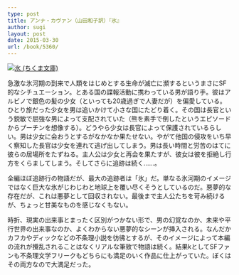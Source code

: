 ```yaml
---
type: post
title: アンナ・カヴァン（山田和子訳）『氷』
author: sugi
layout: post
date: 2015-03-30
url: /book/5360/
---
```

<a href="http://www.amazon.co.jp/exec/obidos/ASIN/4480432507/chezsugi-22/ref=nosim/" onclick="_gaq.push(['_trackEvent', 'outbound-article', 'http://www.amazon.co.jp/exec/obidos/ASIN/4480432507/chezsugi-22/ref=nosim/', '']);" name="amazletlink" target="_blank"><img src="http://i1.wp.com/ecx.images-amazon.com/images/I/31ShHADzG4L.jpg?w=660" alt="氷 (ちくま文庫)" class="alignleft"  data-recalc-dims="1" /></a>

急激な氷河期の到来で人類をはじめとする生命が滅亡に瀕するというまさにSF的なシチュエーション。とある国の諜報活動に携わっている男が語り手。彼はアルビノで銀色の髪の少女（といっても20歳過ぎで人妻だが）を偏愛している。ひとり旅だった少女を男は追いかけて小さな国にたどり着く。その国は長官という鋭敏で屈強な男によって支配されていた（熊を素手で倒したというエピソードからプーチンを想像する）。どうやら少女は長官によって保護されているらしい。男は少女に会おうとするがなかなか果たせない。やがて他国の侵攻をいち早く察知した長官は少女を連れて逃げ出してしまう。男は長い時間と労苦のはてに彼らの居場所をたずねる。主人公は少女と再会を果たすが、彼女は彼を拒絶し行方をくらましてしまう。そしてさらに追跡は続く……。

全編ほぼ追跡行の物語だが、最大の追跡者は「氷」だ。単なる氷河期のイメージではなく巨大な氷がじわじわと地球上を覆い尽くそうとしているのだ。悪夢的な存在だが、これは悪夢として回収されない。最後まで主人公たちを苛み続けるが、ちょっと甘美なものを感じなくもない。

時折、現実の出来事とまったく区別がつかない形で、男の幻覚なのか、未来や平行世界の出来事なのか、よくわからない悪夢的なシーンが挿入される。なんだかカフカやディックなどの不条理小説を彷彿とするが、そのイメージによって本編の流れが攪乱されることはなくリアルな筆致で物語は続く。結果kとしてSFファンも不条理文学フリークもどちらにも満足のいく作品に仕上がっていた。ぼくはその両方なので大満足だった。